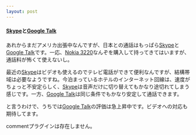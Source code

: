 ```yaml
---
layout: post
---
```

<h4><a href="http://www.skype.com/intl/ja/">Skype</a>と<a href="http://talk.google.com/">Google Talk</a></h4>
<p>あれからまだアメリカ出張中なんですが、日本との通話はもっぱら<a href="http://www.skype.com/intl/ja/">Skype</a>と<a href="http://talk.google.com/">Google Talk</a>です。一応、<a href="/?page=Nokia+3220" class="wikipage">Nokia 3220</a>なんぞを購入して持ってきてはいますが、通話料が怖くて使えないし。</p>
<p>最近の<a href="http://www.skype.com/intl/ja/">Skype</a>はビデオも使えるのでテレビ電話ができて便利なんですが、結構帯域は必要なようですね。今泊まっているホテルのインターネット回線は、速度がちょっと不安定らしく、<a href="http://www.skype.com/intl/ja/">Skype</a>は音声だけに切り替えてもかなり途切れてしまう感じです。一方、<a href="http://talk.google.com/">Google Talk</a>は同じ条件でもかなり安定して通話できます。</p>
<p>と言うわけで、うちでは<a href="http://talk.google.com/">Google Talk</a>の評価は急上昇中です。ビデオへの対応も期待してます。</p>
<p><span class="error">commentプラグインは存在しません。</span> </p>
